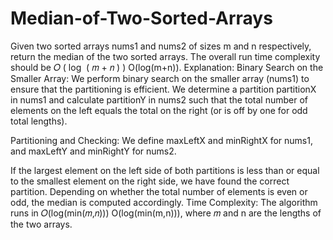 # Median-of-Two-Sorted-Arrays
Given two sorted arrays nums1 and nums2 of sizes m and n respectively, return the median of the two sorted arrays. The overall run time complexity should be  𝑂 ( log ⁡ ( 𝑚 + 𝑛 ) ) O(log(m+n)).
Explanation:
Binary Search on the Smaller Array:
We perform binary search on the smaller array (nums1) to ensure that the partitioning is efficient. We determine a partition partitionX in nums1 and calculate partitionY in nums2 such that the total number of elements on the left equals the total on the right (or is off by one for odd total lengths).

Partitioning and Checking:
We define maxLeftX and minRightX for nums1, and maxLeftY and minRightY for nums2.

If the largest element on the left side of both partitions is less than or equal to the smallest element on the right side, we have found the correct partition.
Depending on whether the total number of elements is even or odd, the median is computed accordingly.
Time Complexity:
The algorithm runs in 
𝑂(log(min(𝑚,𝑛)))
O(log(min(m,n))), where 
𝑚 and n are the lengths of the two arrays.
